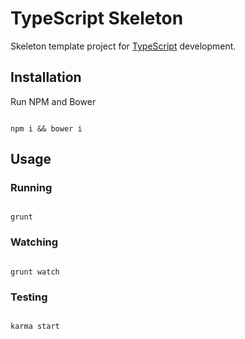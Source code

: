 # TypeScript Skeleton

Skeleton template project for [TypeScript](typescriptlang.org) development.

## Installation

Run NPM and Bower

<code>
npm i && bower i
</code>

## Usage
### Running
<code>
grunt
</code>

### Watching
<code>
grunt watch
</code>

### Testing
<code>
karma start
</code>